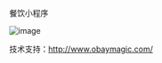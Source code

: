 餐饮小程序

![image](http://github.com/Catfeeds/canyin_xcx/raw/master/screen/微信图片_20170928161947.png)


技术支持：http://www.obaymagic.com/
